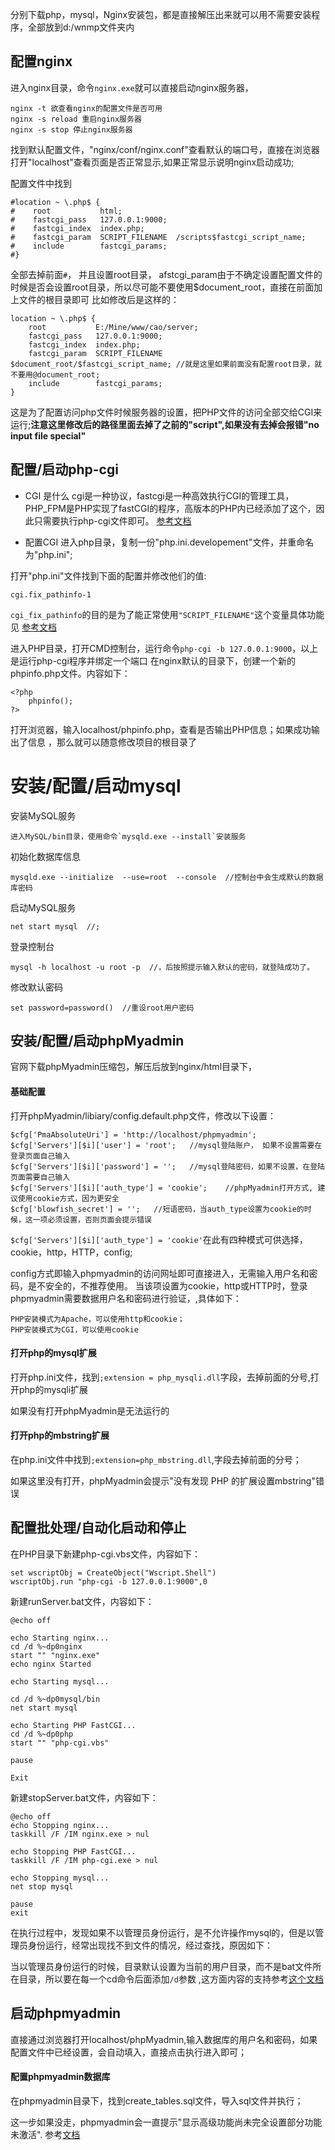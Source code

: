 分别下载php，mysql，Nginx安装包，都是直接解压出来就可以用不需要安装程序，全部放到d:/wnmp文件夹内

配置nginx
-
进入nginx目录，命令`nginx.exe`就可以直接启动nginx服务器，
```
nginx -t 欲查看nginx的配置文件是否可用
nginx -s reload 重启nginx服务器
nginx -s stop 停止nginx服务器
```
找到默认配置文件，"nginx/conf/nginx.conf"查看默认的端口号，直接在浏览器打开"localhost"查看页面是否正常显示,如果正常显示说明nginx启动成功;

配置文件中找到
```
#location ~ \.php$ {
#    root           html;
#    fastcgi_pass   127.0.0.1:9000;
#    fastcgi_index  index.php;
#    fastcgi_param  SCRIPT_FILENAME  /scripts$fastcgi_script_name;
#    include        fastcgi_params;
#}
```
全部去掉前面`#`， 并且设置root目录， afstcgi_param由于不确定设置配置文件的时候是否会设置root目录，所以尽可能不要使用$document_root，直接在前面加上文件的根目录即可
比如修改后是这样的：
```
location ~ \.php$ {
    root           E:/Mine/www/cao/server;
    fastcgi_pass   127.0.0.1:9000;
    fastcgi_index  index.php;
    fastcgi_param  SCRIPT_FILENAME  $document_root/$fastcgi_script_name; //就是这里如果前面没有配置root目录，就不要用@document_root;
    include        fastcgi_params;
}
```
这是为了配置访问php文件时候服务器的设置，把PHP文件的访问全部交给CGI来运行;**注意这里修改后的路径里面去掉了之前的"script",如果没有去掉会报错"no input file special"**






配置/启动php-cgi
-
- CGI 是什么
cgi是一种协议，fastcgi是一种高效执行CGI的管理工具，PHP_FPM是PHP实现了fastCGI的程序，高版本的PHP内已经添加了这个，因此只需要执行php-cgi文件即可。	<a href="http://blog.csdn.net/meegomeego/article/details/36180343">参考文档</a>

- 配置CGI
进入php目录，复制一份"php.ini.developement"文件，并重命名为"php.ini";

打开"php.ini"文件找到下面的配置并修改他们的值:
```
cgi.fix_pathinfo-1
```
`cgi_fix_pathinfo`的目的是为了能正常使用`"SCRIPT_FILENAME"`这个变量具体功能见 <a href="http://www.server110.com/nginx/201404/9901.html">参考文档</a>

进入PHP目录，打开CMD控制台，运行命令`php-cgi -b 127.0.0.1:9000`，以上是运行php-cgi程序并绑定一个端口
在nginx默认的目录下，创建一个新的phpinfo.php文件。内容如下：
```
<?php
	phpinfo();
?>
```
打开浏览器，输入localhost/phpinfo.php，查看是否输出PHP信息；如果成功输出了信息 ，那么就可以随意修改项目的根目录了









安装/配置/启动mysql
=
安装MySQL服务

	进入MySQL/bin目录，使用命令`mysqld.exe --install`安装服务

初始化数据库信息

	mysqld.exe --initialize  --use=root  --console  //控制台中会生成默认的数据库密码

启动MySQL服务

	net start mysql  //;

登录控制台

	mysql -h localhost -u root -p  //，后按照提示输入默认的密码，就登陆成功了。

修改默认密码

	set password=password()  //重设root用户密码











安装/配置/启动phpMyadmin
-

官网下载phpMyadmin压缩包，解压后放到nginx/html目录下，


#### 基础配置

打开phpMyadmin/libiary/config.default.php文件，修改以下设置：


	$cfg['PmaAbsoluteUri'] = 'http://localhost/phpmyadmin';
	$cfg['Servers'][$i]['user'] = 'root';   //mysql登陆账户， 如果不设置需要在登录页面自己输入
	$cfg['Servers'][$i]['password'] = '';	//mysql登陆密码，如果不设置，在登陆页面需要自己输入
	$cfg['Servers'][$i]['auth_type'] = 'cookie'; 	//phpMyadmin打开方式, 建议使用cookie方式，因为更安全
	$cfg['blowfish_secret'] = '';	//短语密码，当auth_type设置为cookie的时候，这一项必须设置，否则页面会提示错误
`$cfg['Servers'][$i]['auth_type'] = 'cookie'`在此有四种模式可供选择，cookie，http，HTTP，config;

config方式即输入phpmyadmin的访问网址即可直接进入，无需输入用户名和密码，是不安全的，不推荐使用。
当该项设置为cookie，http或HTTP时，登录phpmyadmin需要数据用户名和密码进行验证，,具体如下：

	PHP安装模式为Apache，可以使用http和cookie；
	PHP安装模式为CGI，可以使用cookie

#### 打开php的mysql扩展
	
打开php.ini文件，找到`;extension = php_mysqli.dll`字段，去掉前面的分号,打开php的mysqli扩展

如果没有打开phpMyadmin是无法运行的


#### 打开php的mbstring扩展
	
在php.ini文件中找到`;extension=php_mbstring.dll`,字段去掉前面的分号；

如果这里没有打开，phpMyadmin会提示"没有发现 PHP 的扩展设置mbstring"错误



配置批处理/自动化启动和停止
-
在PHP目录下新建php-cgi.vbs文件，内容如下：
```
set wscriptObj = CreateObject("Wscript.Shell")
wscriptObj.run "php-cgi -b 127.0.0.1:9000",0
```
新建runServer.bat文件，内容如下：
```
@echo off

echo Starting nginx...
cd /d %~dp0nginx
start "" "nginx.exe"
echo nginx Started

echo Starting mysql...

cd /d %~dp0mysql/bin
net start mysql

echo Starting PHP FastCGI...
cd /d %~dp0php
start "" "php-cgi.vbs"

pause

Exit
```
新建stopServer.bat文件，内容如下：
```
@echo off
echo Stopping nginx...
taskkill /F /IM nginx.exe > nul

echo Stopping PHP FastCGI...
taskkill /F /IM php-cgi.exe > nul

echo Stopping mysql...
net stop mysql

pause
exit
```
在执行过程中，发现如果不以管理员身份运行，是不允许操作mysql的，但是以管理员身份运行，经常出现找不到文件的情况，经过查找，原因如下：

当以管理员身份运行的时候，目录默认设置为当前的用户目录，而不是bat文件所在目录，所以要在每一个cd命令后面添加`/d`参数 ,这方面内容的支持参考<a href="http://blog.csdn.net/canba/article/details/6628968">这个文档</a>

启动phpmyadmin
-
直接通过浏览器打开localhost/phpMyadmin,输入数据库的用户名和密码，如果配置文件中已经设置，会自动填入，直接点击执行进入即可；

#### 配置phpmyadmin数据库
在phpmyadmin目录下，找到create_tables.sql文件，导入sql文件并执行；

这一步如果没走，phpmyadmin会一直提示"显示高级功能尚未完全设置部分功能未激活". 参考<a href="http://blog.csdn.net/lccee/article/details/54968969">文档</a>
